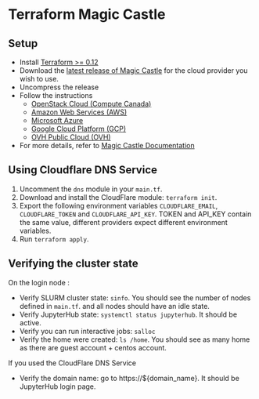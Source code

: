 # Terraform Magic Castle

## Setup

- Install [Terraform >= 0.12](https://www.terraform.io/downloads.html)
- Download the [latest release of Magic Castle](https://git.computecanada.ca/magic_castle/slurm_cloud/-/releases) for the cloud provider you wish to use.
- Uncompress the release
- Follow the instructions 
  - [OpenStack Cloud (Compute Canada)](openstack/README.md)
  - [Amazon Web Services (AWS)](aws/README.md)
  - [Microsoft Azure](azure/README.md)
  - [Google Cloud Platform (GCP)](gcp/README.md)
  - [OVH Public Cloud (OVH)](ovh/README.md)
- For more details, refer to [Magic Castle Documentation](https://git.computecanada.ca/magic_castle/docs)

## Using Cloudflare DNS Service

1. Uncomment the `dns` module in your `main.tf`.
2. Download and install the CloudFlare module: `terraform init`.
2. Export the following environment variables `CLOUDFLARE_EMAIL`, `CLOUDFLARE_TOKEN` and `CLOUDFLARE_API_KEY`. TOKEN and API_KEY contain the same value, different providers expect different environment variables.
3. Run `terraform apply`.

## Verifying the cluster state

On the login node :
- Verify SLURM cluster state: `sinfo`. You should see the number of nodes defined in `main.tf`.
and all nodes should have an idle state.
- Verify JupyterHub state: `systemctl status jupyterhub`. It should be active.
- Verify you can run interactive jobs: `salloc`
- Verify the home were created: `ls /home`. You should see as many home as there are guest account + centos account.

If you used the CloudFlare DNS Service
- Verify the domain name: go to https://${domain_name}. It should be JupyterHub login page.
